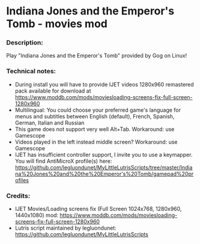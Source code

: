 # Indiana Jones and the Emperor's Tomb - movies mod
### Description:
Play "Indiana Jones and the Emperor's Tomb" provided by Gog on Linux!
### Technical notes:
- During install you will have to provide IJET videos 1280x960 remastered pack  available for download at https://www.moddb.com/mods/moviesloading-screens-fix-full-screen-1280x960
- Multilingual: You could choose your preferred game's language for menus and subtitles between English (default), French, Spanish, German, Italian and Russian
- This game does not support very well Alt+Tab. Workaround: use Gamescope
- Videos played in the left instead middle screen? Workaround: use Gamescope
- IJET has insufficient controller support, I invite you to use a keymapper. You will find AntiMicroX profile(s) here:
https://github.com/legluondunet/MyLittleLutrisScripts/tree/master/Indiana%20Jones%20and%20the%20Emperor's%20Tomb/gamepad%20profiles
### Credits:
- IJET Movies/Loading screens fix (Full Screen 1024x768, 1280x960, 1440x1080) mod: https://www.moddb.com/mods/moviesloading-screens-fix-full-screen-1280x960
- Lutris script maintained by legluondunet: https://github.com/legluondunet/MyLittleLutrisScripts
